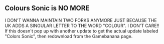 ## Colours Sonic is NO MORE
I DON'T WANNA MAINTAIN TWO FORKS ANYMORE JUST BECAUSE THE UK ADDS A SINGULAR LETTER TO THE WORD "COLOUR". I DON'T CARE!! If this doesn't pop up with another update to get the actual update labeled "Colors Sonic", then redownload from the Gamebanana page.